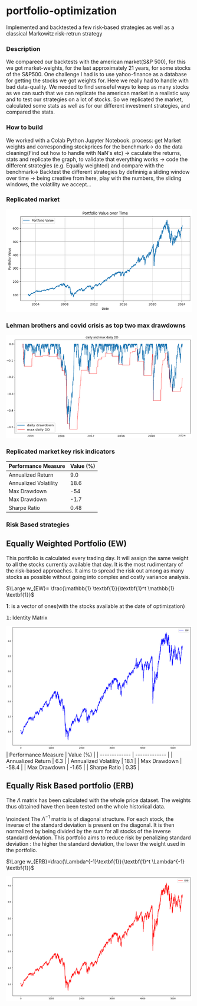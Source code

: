 # portfolio-optimization
Implemented and backtested a few risk-based strategies as well as a classical Markowitz risk-retrun strategy

### Description

We compareed our backtests with the american market(S&P 500), for this we got market-weights, for the last approximately 21 years, for some stocks of the S&P500.
One challenge I had is to use yahoo-finance as a database for getting the stocks we got weights for. Here we really had to handle with bad data-quality. 
We needed to find senseful ways to keep as many stocks as we can such that we can replicate the american market in a realistic way and to test our strategies on a lot of stocks.
So we replicated the market, calculated some stats as well as for our different investment strategies, and compared the stats.

### How to build

We worked with a Colab Python Jupyter Notebook.
process: get Market weights and corresponding stockprices for the benchmark-> do the data cleaning(Find out how to handle with NaN's etc) -> caculate the returns, stats and replicate the graph, to validate that everything works -> code the different strategies (e.g. Equally weighted) and compare with the benchmark-> Backtest the different strategies by defininig a sliding window over time -> being creative from here, play with the numbers, the sliding windows, the volatility we accept...

### Replicated market
![alt text](SPX.png)

### Lehman brothers and covid crisis as top two max drawdowns
![alt text](MaxDrawDown.png)

### Replicated market key risk indicators 
| Performance Measure | Value (%) |
| ------------- | ------------- |
| Annualized Return | 9.0  |
| Annualized Volatility | 18.6  |
| Max Drawdown | -54  |
| Max Drawdown | -1.7  |
| Sharpe Ratio | 0.48  |

### Risk Based strategies
## Equally Weighted Portfolio (EW)
This portfolio is calculated every trading day. It will assign the same weight to all the stocks currently available that day. It is the most rudimentary of the risk-based approaches. It aims to spread the risk out among as many stocks as possible without going into complex and costly variance analysis.

$\Large w_{EW}= \frac{\mathbb{1} \textbf{1}}{\textbf{1}^t \mathbb{1} \textbf{1}}$

$\textbf{1}$: is a vector of ones(with the stocks available at the date of optimization)

$\mathbb{1}$: Identity Matrix

![alt text](EW.png)
| Performance Measure | Value (%) |
| ------------- | ------------- |
| Annualized Return | 6.3  |
| Annualized Volatility | 18.1  |
| Max Drawdown | -58.4  |
| Max Drawdown | -1.65  |
| Sharpe Ratio | 0.35  |

## Equally Risk Based portfolio (ERB)
The $\Lambda$ matrix has been calculated with the whole price dataset. The weights thus obtained have then been tested on the whole historical data.

\noindent The $\Lambda^{-1}$ matrix is of diagonal structure. For each stock, the inverse of the standard deviation is present on the diagonal. It is then normalized by being divided by the sum for all stocks of the inverse standard deviation. This portfolio aims to reduce risk by penalizing standard deviation : the higher the standard deviation, the lower the weight used in the portfolio.

$\Large w_{ERB}=\frac{\Lambda^{-1}\textbf{1}}{\textbf{1}^t \Lambda^{-1} \textbf{1}}$

![alt text](ERB.png)

```ruby

```
